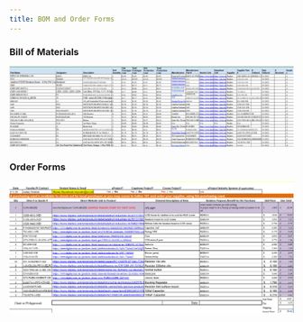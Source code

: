 ```yaml
---
title: BOM and Order Forms
---
```

### Bill of Materials
<img src="https://github.com/KhakiSaturday/KhakiSaturday.github.io/blob/main/Images/Bill_of_Materials_final_ver.png?raw=true">

### Order Forms
<img src="https://github.com/KhakiSaturday/KhakiSaturday.github.io/blob/main/Images/Purchase_Order_newestversion.png?raw=true">

